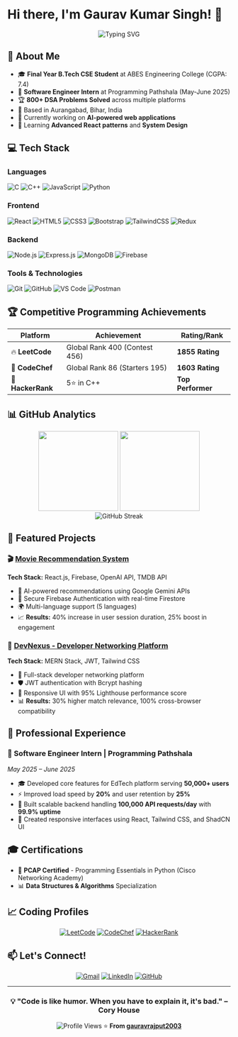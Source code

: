 # Hi there, I'm Gaurav Kumar Singh! 👋

<div align="center">
  <img src="https://readme-typing-svg.herokuapp.com?font=Fira+Code&pause=1000&color=2196F3&center=true&vCenter=true&width=435&lines=Full-Stack+MERN+Developer;Software+Engineer+Intern;Competitive+Programmer;Problem+Solver" alt="Typing SVG" />
</div>

## 🚀 About Me

- 🎓 **Final Year B.Tech CSE Student** at ABES Engineering College (CGPA: 7.4)
- 💼 **Software Engineer Intern** at Programming Pathshala (May-June 2025)
- 🏆 **800+ DSA Problems Solved** across multiple platforms
- 📍 Based in Aurangabad, Bihar, India
- 🔭 Currently working on **AI-powered web applications**
- 🌱 Learning **Advanced React patterns** and **System Design**

## 💻 Tech Stack

### Languages
![C](https://img.shields.io/badge/C-00599C?style=for-the-badge&logo=c&logoColor=white)
![C++](https://img.shields.io/badge/C++-00599C?style=for-the-badge&logo=cplusplus&logoColor=white)
![JavaScript](https://img.shields.io/badge/JavaScript-F7DF1E?style=for-the-badge&logo=javascript&logoColor=black)
![Python](https://img.shields.io/badge/Python-3776AB?style=for-the-badge&logo=python&logoColor=white)

### Frontend
![React](https://img.shields.io/badge/React-20232A?style=for-the-badge&logo=react&logoColor=61DAFB)
![HTML5](https://img.shields.io/badge/HTML5-E34F26?style=for-the-badge&logo=html5&logoColor=white)
![CSS3](https://img.shields.io/badge/CSS3-1572B6?style=for-the-badge&logo=css3&logoColor=white)
![Bootstrap](https://img.shields.io/badge/Bootstrap-563D7C?style=for-the-badge&logo=bootstrap&logoColor=white)
![TailwindCSS](https://img.shields.io/badge/Tailwind_CSS-38B2AC?style=for-the-badge&logo=tailwind-css&logoColor=white)
![Redux](https://img.shields.io/badge/Redux-593D88?style=for-the-badge&logo=redux&logoColor=white)

### Backend
![Node.js](https://img.shields.io/badge/Node.js-43853D?style=for-the-badge&logo=node.js&logoColor=white)
![Express.js](https://img.shields.io/badge/Express.js-404D59?style=for-the-badge&logo=express&logoColor=white)
![MongoDB](https://img.shields.io/badge/MongoDB-4EA94B?style=for-the-badge&logo=mongodb&logoColor=white)
![Firebase](https://img.shields.io/badge/Firebase-039BE5?style=for-the-badge&logo=Firebase&logoColor=white)

### Tools & Technologies
![Git](https://img.shields.io/badge/Git-F05032?style=for-the-badge&logo=git&logoColor=white)
![GitHub](https://img.shields.io/badge/GitHub-100000?style=for-the-badge&logo=github&logoColor=white)
![VS Code](https://img.shields.io/badge/VS_Code-0078D4?style=for-the-badge&logo=visual%20studio%20code&logoColor=white)
![Postman](https://img.shields.io/badge/Postman-FF6C37?style=for-the-badge&logo=postman&logoColor=white)

## 🏆 Competitive Programming Achievements

<div align="center">

| Platform | Achievement | Rating/Rank |
|----------|-------------|-------------|
| 🔥 **LeetCode** | Global Rank 400 (Contest 456) | **1855 Rating** |
| 🍳 **CodeChef** | Global Rank 86 (Starters 195) | **1603 Rating** |
| 🚀 **HackerRank** | 5⭐ in C++ | **Top Performer** |

</div>

## 📊 GitHub Analytics

<div align="center">
  <img height="180em" src="https://github-readme-stats-sigma-five.vercel.app/api?username=gauravrajput2003&show_icons=true&theme=tokyonight&include_all_commits=true&count_private=true&cache_seconds=86400"/>
  <img height="180em" src="https://github-readme-stats-sigma-five.vercel.app/api/top-langs/?username=gauravrajput2003&layout=compact&langs_count=7&theme=tokyonight&cache_seconds=86400"/>
</div>

<div align="center">
  <img src="https://streak-stats.demolab.com/?user=gauravrajput2003&theme=tokyonight" alt="GitHub Streak" />
</div></div>

## 🎯 Featured Projects

### 🎬 [Movie Recommendation System](https://github.com/gauravrajput2003/Netflix-gpt)
**Tech Stack:** React.js, Firebase, OpenAI API, TMDB API
- 🤖 AI-powered recommendations using Google Gemini APIs
- 🔐 Secure Firebase Authentication with real-time Firestore
- 🌍 Multi-language support (5 languages)
- 📈 **Results:** 40% increase in user session duration, 25% boost in engagement

### 👥 [DevNexus - Developer Networking Platform](https://github.com/gauravrajput2003/DevTinder)
**Tech Stack:** MERN Stack, JWT, Tailwind CSS
- 🔗 Full-stack developer networking platform
- 🛡️ JWT authentication with Bcrypt hashing
- 🎨 Responsive UI with 95% Lighthouse performance score
- 📊 **Results:** 30% higher match relevance, 100% cross-browser compatibility

## 💼 Professional Experience

### 🚀 Software Engineer Intern | Programming Pathshala
*May 2025 – June 2025*

- 🎓 Developed core features for EdTech platform serving **50,000+ users**
- ⚡ Improved load speed by **20%** and user retention by **25%**
- 🔧 Built scalable backend handling **100,000 API requests/day** with **99.9% uptime**
- 📱 Created responsive interfaces using React, Tailwind CSS, and ShadCN UI

## 🎓 Certifications

- 🐍 **PCAP Certified** - Programming Essentials in Python (Cisco Networking Academy)
- 📊 **Data Structures & Algorithms** Specialization

## 📈 Coding Profiles

<div align="center">

[![LeetCode](https://img.shields.io/badge/LeetCode-FFA116?style=for-the-badge&logo=leetcode&logoColor=white)](https://leetcode.com/u/gauravrajput2003/)
[![CodeChef](https://img.shields.io/badge/CodeChef-5B4638?style=for-the-badge&logo=codechef&logoColor=white)](https://www.codechef.com/users/xiyjzq)
[![HackerRank](https://img.shields.io/badge/HackerRank-2EC866?style=for-the-badge&logo=hackerrank&logoColor=white)](https://www.hackerrank.com/gauravsingh032002)

</div>

## 📫 Let's Connect!

<div align="center">

[![Gmail](https://img.shields.io/badge/Gmail-D14836?style=for-the-badge&logo=gmail&logoColor=white)](mailto:gauravkumarsingh010103@gmail.com)
[![LinkedIn](https://img.shields.io/badge/LinkedIn-0077B5?style=for-the-badge&logo=linkedin&logoColor=white)](https://www.linkedin.com/in/gaurav-singh-aa7a0a196/)
[![GitHub](https://img.shields.io/badge/GitHub-100000?style=for-the-badge&logo=github&logoColor=white)](https://github.com/gauravrajput2003)

</div>

---

<div align="center">

### 💡 "Code is like humor. When you have to explain it, it's bad." – Cory House

![Profile Views](https://komarev.com/ghpvc/?username=gauravrajput2003&color=brightgreen&style=flat-square)
⭐ **From [gauravrajput2003](https://github.com/gauravrajput2003)**

</div>
